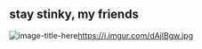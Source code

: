 ## stay stinky, my friends
![image-title-here](https://i.imgur.com/dAjlBgw.jpg)https://i.imgur.com/dAjlBgw.jpg
